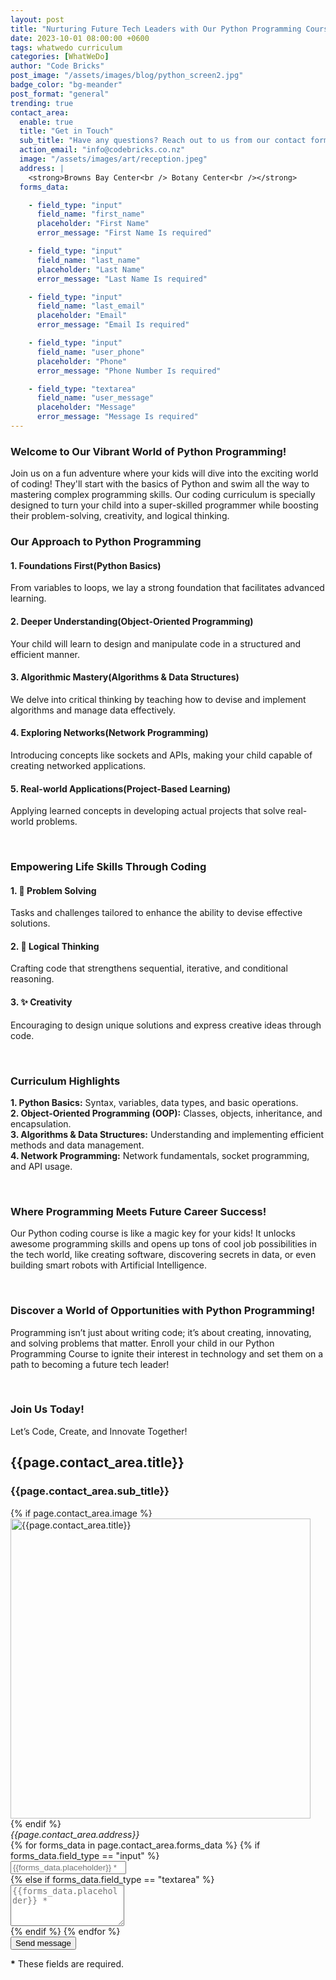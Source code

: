 ```yaml
---
layout: post
title: "Nurturing Future Tech Leaders with Our Python Programming Course!"
date: 2023-10-01 08:00:00 +0600
tags: whatwedo curriculum
categories: [WhatWeDo]
author: "Code Bricks"
post_image: "/assets/images/blog/python_screen2.jpg"
badge_color: "bg-meander"
post_format: "general"
trending: true
contact_area:
  enable: true
  title: "Get in Touch"
  sub_title: "Have any questions? Reach out to us from our contact form and we will get back to you shortly."
  action_email: "info@codebricks.co.nz"
  image: "/assets/images/art/reception.jpeg"
  address: |
    <strong>Browns Bay Center<br /> Botany Center<br /></strong>
  forms_data: 

    - field_type: "input"
      field_name: "first_name"
      placeholder: "First Name" 
      error_message: "First Name Is required"

    - field_type: "input"
      field_name: "last_name"
      placeholder: "Last Name"
      error_message: "Last Name Is required"

    - field_type: "input"
      field_name: "last_email"
      placeholder: "Email"
      error_message: "Email Is required"

    - field_type: "input"
      field_name: "user_phone"
      placeholder: "Phone"
      error_message: "Phone Number Is required"

    - field_type: "textarea"
      field_name: "user_message"
      placeholder: "Message"
      error_message: "Message Is required"
---
```


<!-- <h5>🚀 Transforming Beginners into Skilled Programmers! 🚀</h5> -->
<h3>Welcome to Our Vibrant World of Python Programming!</h3>
<p>Join us on a fun adventure where your kids will dive into the exciting world of coding! They'll start with the basics of Python and swim all the way to mastering complex programming skills. Our coding curriculum is specially designed to turn your child into a super-skilled programmer while boosting their problem-solving, creativity, and logical thinking.</p>

<h3>Our Approach to Python Programming</h3> 
<h4>1. Foundations First(Python Basics)</h4> 
<p>From variables to loops, we lay a strong foundation that facilitates advanced learning.</p>
<h4>2. Deeper Understanding(Object-Oriented Programming)</h4> 
<p>Your child will learn to design and manipulate code in a structured and efficient manner.</p>
<h4>3. Algorithmic Mastery(Algorithms & Data Structures)</h4> 
<p>We delve into critical thinking by teaching how to devise and implement algorithms and manage data effectively.</p>
<h4>4. Exploring Networks(Network Programming)</h4> 
<p>Introducing concepts like sockets and APIs, making your child capable of creating networked applications.</p>
<h4>5. Real-world Applications(Project-Based Learning)</h4> 
<p>Applying learned concepts in developing actual projects that solve real-world problems.</p>

<br>

<h3>Empowering Life Skills Through Coding</h3>
<h4>1. 💪 Problem Solving</h4>
<p>Tasks and challenges tailored to enhance the ability to devise effective solutions.</p>
<h4>2. 🧠 Logical Thinking</h4>
<p>Crafting code that strengthens sequential, iterative, and conditional reasoning.</p>
<h4>3. ✨ Creativity</h4>
<p>Encouraging to design unique solutions and express creative ideas through code.</p>

<br>

<h3>Curriculum Highlights</h3>
<p><b>1. Python Basics:</b> Syntax, variables, data types, and basic operations.<br>
<b>2. Object-Oriented Programming (OOP):</b> Classes, objects, inheritance, and encapsulation.<br>
<b>3. Algorithms & Data Structures:</b> Understanding and implementing efficient methods and data management.<br>
<b>4. Network Programming:</b> Network fundamentals, socket programming, and API usage.</p>

<br>

<h3>Where Programming Meets Future Career Success!</h3>
<p>
Our Python coding course is like a magic key for your kids! It unlocks awesome programming skills and opens up tons of cool job possibilities in the tech world, like creating software, discovering secrets in data, or even building smart robots with Artificial Intelligence.
</p>

<br>

<h3>Discover a World of Opportunities with Python Programming!</h3>
<p>
Programming isn’t just about writing code; it’s about creating, innovating, and solving problems that matter. Enroll your child in our Python Programming Course to ignite their interest in technology and set them on a path to becoming a future tech leader!
</p>

<br>

<h3>Join Us Today!</h3>
Let’s Code, Create, and Innovate Together!


<div class="contact-area"> 
<div class="wrapper gray-wrapper">
    <div class="container inner">
    <div class="row">
        <div class="col-md-7 mx-auto">
        <h2 class="title-color color-gray text-center">{{page.contact_area.title}}</h2>
        <h3 class="display-3 text-center">{{page.contact_area.sub_title}}</h3>
        <div class="space40"></div>
        </div>
    </div>
    <div class="row align-items-center">
        <div class="col-lg-6">
        <div>
            {% if page.contact_area.image %}
            <div class="img-blob blob3">
            <img src="{{page.contact_area.image}}" style="width: 30rem" alt="{{page.contact_area.title}}"/>
            </div>
            {% endif %}
            <div class="row counter counter-s position-absolute" style="top: 60%; left: 15%;">
            <div class="col-md-10 text-center">
                <div class="full-circle bg-default color-white">
                <div class="full-circle-inner">
                <address class="mb-0">
                    {{page.contact_area.address}}
                </address>
                </div>
                <!--/.full-circle-inner -->
                </div>
                <!--/.full-circle -->
            </div>
            <!--/column -->
            </div>
            <!--/.row -->
        </div>
        </div>
        <!--/column -->
        <div class="space50 d-lg-none"></div>
        <div class="col-lg-6 pl-40 pl-md-15">
        <form id="contact-form" action="https://formsubmit.io/send/{{page.contact_area.action_email}}">
            <div class="messages"></div>
            <div class="controls">
            <div class="form-row">
                {% for forms_data in page.contact_area.forms_data %}
                {% if forms_data.field_type == "input" %}
                <div class="col-md-5">
                    <div class="form-group">
                    <input id="{{forms_data.field_name}}" type="text" name="{{forms_data.field_name}}" class="form-control" placeholder="{{forms_data.placeholder}} *" required="required" data-error="{{forms_data.error_message}}">
                    <div class="help-block with-errors"></div>
                    </div>
                </div>
                {% else if forms_data.field_type == "textarea" %}
                <div class="col-md-10">
                    <div class="form-group">
                    <textarea id="{{forms_data.field_name}}" name="{{forms_data.field_name}}" class="form-control" placeholder="{{forms_data.placeholder}} *" rows="4" required="required" data-error="{{forms_data.error_message}}"></textarea>
                    <div class="help-block with-errors"></div>
                    </div>
                </div>
                    {% endif %}
                {% endfor %}
            </div>
            <div class="form-row">
                <div class="col-md-12">
                <input type="submit" class="btn btn-send" value="Send message">
                </div>
            </div>
            <div class="form-row">
                <div class="col-md-12">
                <p class="text-muted mb-0"><strong>*</strong> These fields are required.</p>
                </div>
            </div>
            </div>
        </form>
        <!-- /form -->
        </div>
        <!--/column -->
    </div>
    </div>
</div>
</div>
